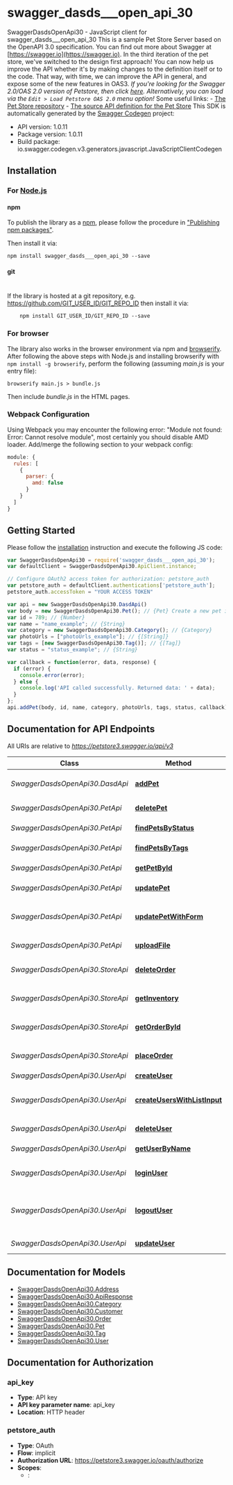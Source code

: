 # swagger_dasds___open_api_30

SwaggerDasdsOpenApi30 - JavaScript client for swagger_dasds___open_api_30
This is a sample Pet Store Server based on the OpenAPI 3.0 specification.  You can find out more about Swagger at [https://swagger.io](https://swagger.io). In the third iteration of the pet store, we've switched to the design first approach! You can now help us improve the API whether it's by making changes to the definition itself or to the code. That way, with time, we can improve the API in general, and expose some of the new features in OAS3.  _If you're looking for the Swagger 2.0/OAS 2.0 version of Petstore, then click [here](https://editor.swagger.io/?url=https://petstore.swagger.io/v2/swagger.yaml). Alternatively, you can load via the `Edit > Load Petstore OAS 2.0` menu option!_  Some useful links: - [The Pet Store repository](https://github.com/swagger-api/swagger-petstore) - [The source API definition for the Pet Store](https://github.com/swagger-api/swagger-petstore/blob/master/src/main/resources/openapi.yaml)
This SDK is automatically generated by the [Swagger Codegen](https://github.com/swagger-api/swagger-codegen) project:

- API version: 1.0.11
- Package version: 1.0.11
- Build package: io.swagger.codegen.v3.generators.javascript.JavaScriptClientCodegen

## Installation

### For [Node.js](https://nodejs.org/)

#### npm

To publish the library as a [npm](https://www.npmjs.com/),
please follow the procedure in ["Publishing npm packages"](https://docs.npmjs.com/getting-started/publishing-npm-packages).

Then install it via:

```shell
npm install swagger_dasds___open_api_30 --save
```

#### git
#
If the library is hosted at a git repository, e.g.
https://github.com/GIT_USER_ID/GIT_REPO_ID
then install it via:

```shell
    npm install GIT_USER_ID/GIT_REPO_ID --save
```

### For browser

The library also works in the browser environment via npm and [browserify](http://browserify.org/). After following
the above steps with Node.js and installing browserify with `npm install -g browserify`,
perform the following (assuming *main.js* is your entry file):

```shell
browserify main.js > bundle.js
```

Then include *bundle.js* in the HTML pages.

### Webpack Configuration

Using Webpack you may encounter the following error: "Module not found: Error:
Cannot resolve module", most certainly you should disable AMD loader. Add/merge
the following section to your webpack config:

```javascript
module: {
  rules: [
    {
      parser: {
        amd: false
      }
    }
  ]
}
```

## Getting Started

Please follow the [installation](#installation) instruction and execute the following JS code:

```javascript
var SwaggerDasdsOpenApi30 = require('swagger_dasds___open_api_30');
var defaultClient = SwaggerDasdsOpenApi30.ApiClient.instance;

// Configure OAuth2 access token for authorization: petstore_auth
var petstore_auth = defaultClient.authentications['petstore_auth'];
petstore_auth.accessToken = "YOUR ACCESS TOKEN"

var api = new SwaggerDasdsOpenApi30.DasdApi()
var body = new SwaggerDasdsOpenApi30.Pet(); // {Pet} Create a new pet in the store
var id = 789; // {Number} 
var name = "name_example"; // {String} 
var category = new SwaggerDasdsOpenApi30.Category(); // {Category} 
var photoUrls = ["photoUrls_example"]; // {[String]} 
var tags = [new SwaggerDasdsOpenApi30.Tag()]; // {[Tag]} 
var status = "status_example"; // {String} 

var callback = function(error, data, response) {
  if (error) {
    console.error(error);
  } else {
    console.log('API called successfully. Returned data: ' + data);
  }
};
api.addPet(body, id, name, category, photoUrls, tags, status, callback);
```

## Documentation for API Endpoints

All URIs are relative to *https://petstore3.swagger.io/api/v3*

Class | Method | HTTP request | Description
------------ | ------------- | ------------- | -------------
*SwaggerDasdsOpenApi30.DasdApi* | [**addPet**](docs/DasdApi.md#addPet) | **POST** /pet | Add a new pet to the store
*SwaggerDasdsOpenApi30.PetApi* | [**deletePet**](docs/PetApi.md#deletePet) | **DELETE** /pet/{petId} | Deletes a pet
*SwaggerDasdsOpenApi30.PetApi* | [**findPetsByStatus**](docs/PetApi.md#findPetsByStatus) | **GET** /pet/findByStatus | Finds Pets by status
*SwaggerDasdsOpenApi30.PetApi* | [**findPetsByTags**](docs/PetApi.md#findPetsByTags) | **GET** /pet/findByTags | Finds Pets by tags
*SwaggerDasdsOpenApi30.PetApi* | [**getPetById**](docs/PetApi.md#getPetById) | **GET** /pet/{petId} | Find pet by ID
*SwaggerDasdsOpenApi30.PetApi* | [**updatePet**](docs/PetApi.md#updatePet) | **PUT** /pet | Update an existing pet
*SwaggerDasdsOpenApi30.PetApi* | [**updatePetWithForm**](docs/PetApi.md#updatePetWithForm) | **POST** /pet/{petId} | Updates a pet in the store with form data
*SwaggerDasdsOpenApi30.PetApi* | [**uploadFile**](docs/PetApi.md#uploadFile) | **POST** /pet/{petId}/uploadImage | uploads an image
*SwaggerDasdsOpenApi30.StoreApi* | [**deleteOrder**](docs/StoreApi.md#deleteOrder) | **DELETE** /store/order/{orderId} | Delete purchase order by ID
*SwaggerDasdsOpenApi30.StoreApi* | [**getInventory**](docs/StoreApi.md#getInventory) | **GET** /store/inventory | Returns pet inventories by status
*SwaggerDasdsOpenApi30.StoreApi* | [**getOrderById**](docs/StoreApi.md#getOrderById) | **GET** /store/order/{orderId} | Find purchase order by ID
*SwaggerDasdsOpenApi30.StoreApi* | [**placeOrder**](docs/StoreApi.md#placeOrder) | **POST** /store/order | Place an order for a pet
*SwaggerDasdsOpenApi30.UserApi* | [**createUser**](docs/UserApi.md#createUser) | **POST** /user | Create user
*SwaggerDasdsOpenApi30.UserApi* | [**createUsersWithListInput**](docs/UserApi.md#createUsersWithListInput) | **POST** /user/createWithList | Creates list of users with given input array
*SwaggerDasdsOpenApi30.UserApi* | [**deleteUser**](docs/UserApi.md#deleteUser) | **DELETE** /user/{username} | Delete user
*SwaggerDasdsOpenApi30.UserApi* | [**getUserByName**](docs/UserApi.md#getUserByName) | **GET** /user/{username} | Get user by user name
*SwaggerDasdsOpenApi30.UserApi* | [**loginUser**](docs/UserApi.md#loginUser) | **GET** /user/login | Logs user into the system
*SwaggerDasdsOpenApi30.UserApi* | [**logoutUser**](docs/UserApi.md#logoutUser) | **GET** /user/logout | Logs out current logged in user session
*SwaggerDasdsOpenApi30.UserApi* | [**updateUser**](docs/UserApi.md#updateUser) | **PUT** /user/{username} | Update user

## Documentation for Models

 - [SwaggerDasdsOpenApi30.Address](docs/Address.md)
 - [SwaggerDasdsOpenApi30.ApiResponse](docs/ApiResponse.md)
 - [SwaggerDasdsOpenApi30.Category](docs/Category.md)
 - [SwaggerDasdsOpenApi30.Customer](docs/Customer.md)
 - [SwaggerDasdsOpenApi30.Order](docs/Order.md)
 - [SwaggerDasdsOpenApi30.Pet](docs/Pet.md)
 - [SwaggerDasdsOpenApi30.Tag](docs/Tag.md)
 - [SwaggerDasdsOpenApi30.User](docs/User.md)

## Documentation for Authorization


### api_key

- **Type**: API key
- **API key parameter name**: api_key
- **Location**: HTTP header

### petstore_auth

- **Type**: OAuth
- **Flow**: implicit
- **Authorization URL**: https://petstore3.swagger.io/oauth/authorize
- **Scopes**: 
  - : 

